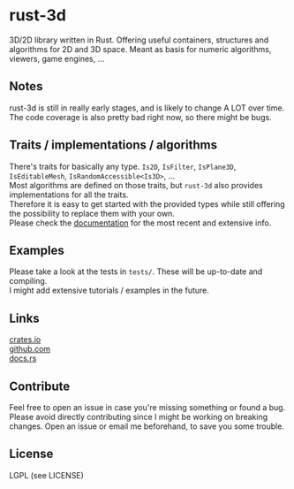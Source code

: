 rust-3d
=======
3D/2D library written in Rust.
Offering useful containers, structures and algorithms for 2D and 3D space.
Meant as basis for numeric algorithms, viewers, game engines, ...


Notes
-----
rust-3d is still in really early stages, and is likely to change A LOT over time.
The code coverage is also pretty bad right now, so there might be bugs.


Traits / implementations / algorithms
-------------------------------------
There's traits for basically any type. `Is2D`, `IsFilter`, `IsPlane3D`, `IsEditableMesh`, `IsRandomAccessible<Is3D>`, ...  
Most algorithms are defined on those traits, but `rust-3d` also provides implementations for all the traits.  
Therefore it is easy to get started with the provided types while still offering the possibility to replace them with your own.  
Please check the [documentation](https://docs.rs/rust-3d/) for the most recent and extensive info.  


Examples
--------
Please take a look at the tests in `tests/`. These will be up-to-date and compiling.  
I might add extensive tutorials / examples in the future.


Links
-----
[crates.io](https://crates.io/crates/rust-3d)  
[github.com](https://github.com/I3ck/rust-3d)  
[docs.rs](https://docs.rs/rust-3d/)


Contribute
----------
Feel free to open an issue in case you're missing something or found a bug.
Please avoid directly contributing since I might be working on breaking changes.
Open an issue or email me beforehand, to save you some trouble.


License
------
LGPL (see LICENSE)
